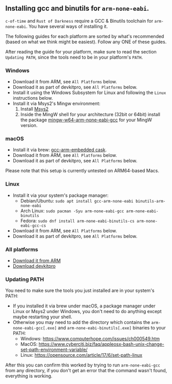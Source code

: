 ## Installing gcc and binutils for `arm-none-eabi`.

`c-of-time` and `Rust of Darkness` require a GCC & Binutils toolchain for `arm-none-eabi`.
You have several ways of installing it.

The following guides for each platform are sorted by what's recommended (based on what we think might be easiest). 
Follow any ONE of these guides.

After reading the guide for your platform, make sure to read the section `Updating PATH`,
since the tools need to be in your platform's `PATH`.

### Windows
- Download it from ARM, see `All Platforms` below.
- Download it as part of devkitpro, see `All Platforms` below.
- Install it using the Windows Subsystem for Linux and following the `Linux` instructions below.
- Install it via Msys2's Mingw environment:
   1. Install [Msys2](https://www.msys2.org/wiki/MSYS2-installation/)
   2. Inside the MingW shell for your architecture (32bit or 64bit) install the package 
      [mingw-w64-arm-none-eabi-gcc](https://packages.msys2.org/base/mingw-w64-arm-none-eabi-gcc) for your MingW version.

### macOS
- Install it via brew: [gcc-arm-embedded cask](https://formulae.brew.sh/cask/gcc-arm-embedded).
- Download it from ARM, see `All Platforms` below.
- Download it as part of devkitpro, see `All Platforms` below.

Please note that this setup is currently untested on ARM64-based Macs.

### Linux
- Install it via your system's package manager:
  - Debian/Ubuntu: `sudo apt install gcc-arm-none-eabi binutils-arm-none-eabi`
  - Arch Linux: `sudo pacman -Syu arm-none-eabi-gcc arm-none-eabi-binutils`
  - Fedora: `sudo dnf install arm-none-eabi-binutils-cs arm-none-eabi-gcc-cs`
- Download it from ARM, see `All Platforms` below.
- Download it as part of devkitpro, see `All Platforms` below.

### All platforms
- [Download it from ARM](https://developer.arm.com/downloads/-/arm-gnu-toolchain-downloads)
- [Download devkitpro](https://devkitpro.org/wiki/Getting_Started)

### Updating PATH
You need to make sure the tools you just installed are in your system's PATH:

- If you installed it via brew under macOS, a package manager under Linux or Msys2 under Windows,
  you don't need to do anything except maybe restarting your shell.
- Otherwise you may need to add the directory which contains the
 `arm-none-eabi-gcc[.exe]` and `arm-none-eabi-binutils[.exe]` binaries to your PATH:
  - Windows: https://www.computerhope.com/issues/ch000549.htm
  - MacOS: https://www.cyberciti.biz/faq/appleosx-bash-unix-change-set-path-environment-variable/
  - Linux: https://opensource.com/article/17/6/set-path-linux

After this you can confirm this worked by trying to run `arm-none-eabi-gcc` from any directory,
if you don't get an error that the command wasn't found, everything is working.
